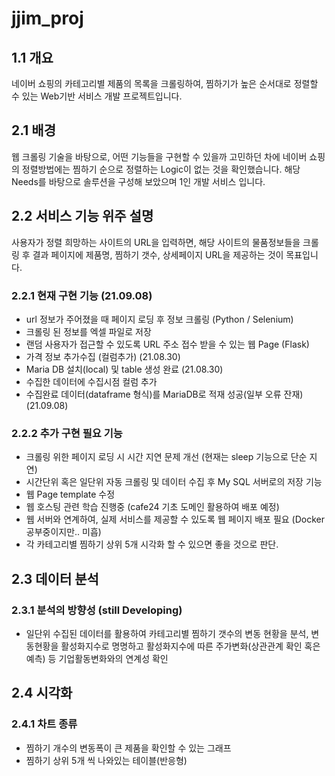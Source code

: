 # jjim_proj

## 1.1 개요

네이버 쇼핑의 카테고리별 제품의 목록을 크롤링하여, 찜하기가 높은 순서대로 정렬할 수 있는 Web기반 서비스 개발 프로젝트입니다.

## 2.1 배경

웹 크롤링 기술을 바탕으로, 어떤 기능들을 구현할 수 있을까 고민하던 차에 네이버 쇼핑의 정렬방법에는 찜하기 순으로 정렬하는 Logic이 없는 것을 확인했습니다.
해당 Needs를 바탕으로 솔루션을 구성해 보았으며 1인 개발 서비스 입니다.

## 2.2 서비스 기능 위주 설명
사용자가 정렬 희망하는 사이트의 URL을 입력하면, 해당 사이트의 물품정보들을 크롤링 후 결과 페이지에 제품명, 찜하기 갯수, 상세페이지 URL을 제공하는 것이 목표입니다.

### 2.2.1 현재 구현 기능 (21.09.08)
* url 정보가 주어졌을 때 페이지 로딩 후 정보 크롤링 (Python / Selenium)
* 크롤링 된 정보를 엑셀 파일로 저장
* 랜덤 사용자가 접근할 수 있도록 URL 주소 접수 받을 수 있는 웹 Page (Flask)
* 가격 정보 추가수집 (컬럼추가) (21.08.30)
* Maria DB 설치(local) 및 table 생성 완료 (21.08.30)
* 수집한 데이터에 수집시점 컬럼 추가
* 수집완료 데이터(dataframe 형식)를 MariaDB로 적재 성공(일부 오류 잔재) (21.09.08)


### 2.2.2 추가 구현 필요 기능
* 크롤링 위한 페이지 로딩 시 시간 지연 문제 개선 (현재는 sleep 기능으로 단순 지연)
* 시간단위 혹은 일단위 자동 크롤링 및 데이터 수집 후 My SQL 서버로의 저장 기능
* 웹 Page template 수정 
* 웹 호스팅 관련 학습 진행중 (cafe24 기초 도메인 활용하여 배포 예정)
* 웹 서버와 연계하여, 실제 서비스를 제공할 수 있도록 웹 페이지 배포 필요 (Docker 공부중이지만.. 미흡)
* 각 카테고리별 찜하기 상위 5개 시각화 할 수 있으면 좋을 것으로 판단.


## 2.3 데이터 분석
### 2.3.1 분석의 방향성 (still Developing)
* 일단위 수집된 데이터를 활용하여 카테고리별 찜하기 갯수의 변동 현황을 분석, 변동현황을 활성화지수로 명명하고 활성화지수에 따른 주가변화(상관관계 확인 혹은 예측) 등 기업활동변화와의 연계성 확인


## 2.4 시각화
### 2.4.1 차트 종류
* 찜하기 개수의 변동폭이 큰 제품을 확인할 수 있는 그래프
* 찜하기 상위 5개 씩 나와있는 테이블(반응형)
